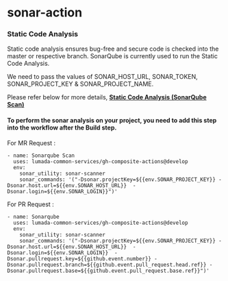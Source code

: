 # sonar-action

### Static Code Analysis

Static code analysis ensures bug-free and secure code is checked into the master or respective branch. SonarQube is currently used to run the Static Code Analysis.

We need to pass the values of SONAR_HOST_URL, SONAR_TOKEN, SONAR_PROJECT_KEY & SONAR_PROJECT_NAME.

Please refer below for more details, 
[**Static Code Analysis (SonarQube Scan)**](https://hv-eng.atlassian.net/wiki/spaces/MCI/pages/30584439068/Static+Code+Analysis+SonarQube+Scan)

#### To perform the sonar analysis on your project, you need to add this step into the workflow after the Build step.

For MR Request :

```
- name: Sonarqube Scan
  uses: lumada-common-services/gh-composite-actions@develop
  env:
    sonar_utility: sonar-scanner
    sonar_commands: '("-Dsonar.projectKey=${{env.SONAR_PROJECT_KEY}} -Dsonar.host.url=${{env.SONAR_HOST_URL}}  -Dsonar.login=${{env.SONAR_LOGIN}}")'
```

For PR Request : 

```
- name: Sonarqube
  uses: lumada-common-services/gh-composite-actions@develop
  env:  
    sonar_utility: sonar-scanner
    sonar_commands: '("-Dsonar.projectKey=${{env.SONAR_PROJECT_KEY}} -Dsonar.host.url=${{env.SONAR_HOST_URL}}  -Dsonar.login=${{env.SONAR_LOGIN}}  -Dsonar.pullrequest.key=${{github.event.number}} -Dsonar.pullrequest.branch=${{github.event.pull_request.head.ref}} -Dsonar.pullrequest.base=${{github.event.pull_request.base.ref}}")'
```
